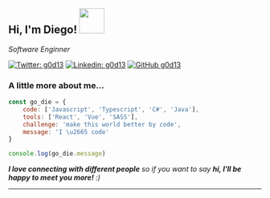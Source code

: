 <h2> Hi, I'm Diego! <img src="https://media.giphy.com/media/mGcNjsfWAjY5AEZNw6/giphy.gif" width="50"></h2>
<p><em>Software Enginner </em> </p>

[![Twitter: g0d13](https://img.shields.io/twitter/follow/_g0d13_?style=social)](https://twitter.com/_g0d13_)
[![Linkedin: g0d13](https://img.shields.io/badge/-thaianebraga-blue?style=flat-square&logo=Linkedin&logoColor=white&link=https://www.linkedin.com/in/g0d13/)](https://www.linkedin.com/in/g0d13/)
[![GitHub g0d13](https://img.shields.io/github/followers/g0d13?label=follow&style=social)](https://github.com/g0d13)

### A little more about me...

```javascript
const go_die = {
    code: ['Javascript', 'Typescript', 'C#', 'Java'],
    tools: ['React', 'Vue', 'SASS'],
    challenge: 'make this world better by code',
    message: 'I \u2665 code'
}

console.log(go_die.message)

```


<em><b>I love connecting with different people</b> so if you want to say <b>hi, I'll be happy to meet you more!</b> :)</em>

---